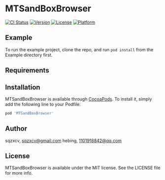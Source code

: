 # MTSandBoxBrowser

[![CI Status](https://img.shields.io/travis/sqzxcv/MTSandBoxBrowser.svg?style=flat)](https://travis-ci.org/sqzxcv/MTSandBoxBrowser)
[![Version](https://img.shields.io/cocoapods/v/MTSandBoxBrowser.svg?style=flat)](https://cocoapods.org/pods/MTSandBoxBrowser)
[![License](https://img.shields.io/cocoapods/l/MTSandBoxBrowser.svg?style=flat)](https://cocoapods.org/pods/MTSandBoxBrowser)
[![Platform](https://img.shields.io/cocoapods/p/MTSandBoxBrowser.svg?style=flat)](https://cocoapods.org/pods/MTSandBoxBrowser)

## Example

To run the example project, clone the repo, and run `pod install` from the Example directory first.

## Requirements

## Installation

MTSandBoxBrowser is available through [CocoaPods](https://cocoapods.org). To install
it, simply add the following line to your Podfile:

```ruby
pod 'MTSandBoxBrowser'
```

## Author

sqzxcv, sqzxcv@gmail.com
hebing, 1101918842@qq.com

## License

MTSandBoxBrowser is available under the MIT license. See the LICENSE file for more info.
